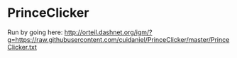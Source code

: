 # PrinceClicker

Run by going here: http://orteil.dashnet.org/igm/?g=https://raw.githubusercontent.com/cuidaniel/PrinceClicker/master/PrinceClicker.txt